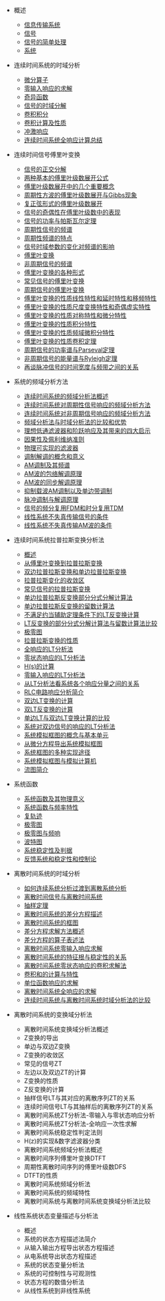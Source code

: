 * 概述

    * [信息传输系统](md/信号传输系统.md)
    * [信号](md/信号.md)
    * [信号的简单处理](md/信号的简单处理.md)
    * [系统](md/系统.md)

* 连续时间系统的时域分析

    * [微分算子](md/微分算子.md)
    * [零输入响应的求解](md/零输入响应的求解.md)
    * [奇异函数](md/奇异函数.md)
    * [信号的时域分解]()
    * [卷积积分]()
    * [卷积计算及性质]()
    * [冲激响应]()
    * [连续时间系统全响应计算总结]()

* 连续时间信号傅里叶变换

    * [信号的正交分解]()
    * [两种基本的傅里叶级数展开公式]()
    * [傅里叶级数展开中的几个重要概念]()
    * [周期性方波的傅里叶级数展开与Gibbs现象]()
    * [复正弦形式的傅里叶级数展开]()
    * [信号的奇偶性在傅里叶级数中的表现]()
    * [信号的功率与帕斯瓦尔定理]()
    * [周期性信号的频谱]()
    * [周期性频谱的特点]()
    * [信号时域参数的变化对频谱的影响]()
    * [傅里叶变换]()
    * [非周期信号的频谱]()
    * [傅里叶变换的各种形式]()
    * [常见信号的傅里叶变换]()
    * [周期信号的傅里叶变换]()
    * [傅里叶变换的性质线性特性和延时特性和移频特性]()
    * [傅里叶变换的性质尺度变换特性和奇偶虚实特性]()
    * [傅里叶变换的性质对称特性和微分特性]()
    * [傅里叶变换的性质积分特性]()
    * [傅里叶变换的性质频域微积分特性]()
    * [傅里叶变换的性质卷积定理]()
    * [周期信号的功率谱与Parseval定理]()
    * [非周期信号的能量谱与Ryleigh定理]()
    * [再谈脉冲信号的时间宽度与频带之间的关系]()

* 系统的频域分析方法

    * [连续时间系统的频域分析法概述]()
    * [连续时间系统对周期性信号响应的频域分析方法]()
    * [连续时间系统对非周期信号响应的频域分析方法]()
    * [频域分析法与时域分析法的比较和优势]()
    * [理想低通滤波器和阶跃响应及其带来的四大启示]()
    * [因果性及佩利维纳准则]()
    * [物理可实现的滤波器]()
    * [调制解调的概念和意义]()
    * [AM调制及其频谱]()
    * [AM波的包络解调原理]()
    * [AM波的同步解调原理]()
    * [抑制载波AM调制以及单边带调制]()
    * [脉冲调制与解调原理]()
    * [信号的频分复用FDM和时分复用TDM]()
    * [线性系统不失真传输信号的条件]()
    * [线性系统不失真传输AM波的条件]()

* 连续时间系统拉普拉斯变换分析法

    * [概述]()
    * [从傅里叶变换到拉普拉斯变换]()
    * [双边拉普拉斯变换和单边拉普拉斯变换]()
    * [拉普拉斯变化的收敛区]()
    * [常见信号的拉普拉斯变换]()
    * [单边拉普拉斯反变换部分分式分解计算法]()
    * [单边拉普拉斯反变换的留数计算法]()
    * [不满足约当辅助定理条件下的LT反变换计算]()
    * [LT反变换的部分分式分解计算法与留数计算法比较]()
    * [极零图]()
    * [拉普拉斯变换的性质]()
    * [全响应的LT分析法]()
    * [零状态响应的LT分析法]()
    * [H(s)的计算]()
    * [零输入响应的LT分析法]()
    * [从LT分析法看系统各个响应分量之间的关系]()
    * [RLC电路响应分析简介]()
    * [双边LT变换的计算]()
    * [双LT反变换的计算]()
    * [单边LT与双边LT变换计算的比较]()
    * [系统对双边信号的响应的LT分析法]()
    * [系统模拟框图的概念与基本单元]()
    * [从微分方程导出系统模拟框图]()
    * [系统框图的多种实现途径]()
    * [系统模拟框图与模拟计算机]()
    * [流图简介]()

* 系统函数

    * [系统函数及其物理意义]()
    * [系统函数与频率特性]()
    * [复轨迹]()
    * [极零图]()
    * [极零图与频响]()
    * [波特图]()
    * [系统稳定性及判据]()
    * [反馈系统和稳定性和控制论]()

* 离散时间系统的时域分析

    * [如何连续系统分析过渡到离散系统分析]()
    * [离散时间信号与离散时间系统]()
    * [抽样定理]()
    * [离散时间系统的差分方程描述]()
    * [离散时间系统的框图]()
    * [差分方程求解方法概述]()
    * [差分方程的算子表述法]()
    * [离散时间系统零输入响应求解]()
    * [离散时间系统的特征根与稳定性的关系]()
    * [离散时间系统零状态响应的卷积求解法]()
    * [卷积和的计算与特性]()
    * [单位函数响应的求解]()
    * [离散时间系统全响应的求解]()
    * [连续时间系统与离散时间系统时域分析法的比较]()

* 离散时间系统的变换域分析法

    * 离散时间系统变换域分析法概述
    * Z变换的导出
    * 单边与双边Z变换
    * Z变换的收敛区
    * 常见的信号ZT
    * 左边以及双边ZT的计算
    * Z变换的性质
    * Z反变换的计算
    * 抽样信号LT与其对应的离散序列ZT的关系
    * 连续时间信号LT与其抽样后的离散序列ZT的关系
    * 离散时间系统ZT分析法-零输入与零状态响应分析
    * 离散时间系统ZT分析法-全响应一次性求解
    * 离散时间系统稳定性判定法则
    * H(z)的实现&数字滤波器分类
    * 离散时间系统频域分析法概述
    * 离散时间序列傅里叶变换DTFT
    * 周期性离散时间序列的傅里叶级数DFS
    * DTFT的性质
    * 离散时间系统频域分析法
    * 离散时间系统的频域特性
    * 离散时间系统与离散时间系统变换域分析法比较

* 线性系统状态变量描述与分析法

    * 概述
    * 系统的状态方程描述法简介
    * 从输入输出方程导出状态方程描述
    * 从电系统导出状态方程描述
    * 系统的状态变量分析法
    * 系统的可控制性与可观测性
    * 状态方程的数值分析法
    * 从线性系统到非线性系统